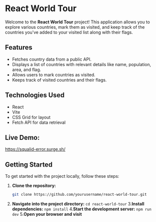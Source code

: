 # React World Tour

Welcome to the **React World Tour** project! This application allows you to explore various countries, mark them as visited, and keep track of the countries you've added to your visited list along with their flags.

## Features

- Fetches country data from a public API.
- Displays a list of countries with relevant details like name, population, area, and flag.
- Allows users to mark countries as visited.
- Keeps track of visited countries and their flags.

## Technologies Used

- React
- Vite
- CSS Grid for layout
- Fetch API for data retrieval

## Live Demo:
https://squalid-error.surge.sh/

## Getting Started

To get started with the project locally, follow these steps:

1. **Clone the repository:**
   ```bash
   git clone https://github.com/yourusername/react-world-tour.git
2. **Navigate into the project directory:**
   ```cd react-world-tour```
3.**Install dependencies:**
   ```npm install```
4.**Start the development server:**
   ```npm run dev```
5.**Open your browser and visit**





